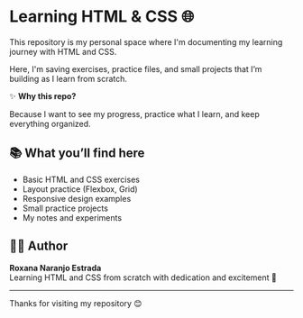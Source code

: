 # Learning HTML & CSS 🌐

This repository is my personal space where I'm documenting my learning journey with HTML and CSS.

Here, I'm saving exercises, practice files, and small projects that I’m building as I learn from scratch.

✨ **Why this repo?**

Because I want to see my progress, practice what I learn, and keep everything organized. 

## 📚 What you’ll find here

- Basic HTML and CSS exercises
- Layout practice (Flexbox, Grid)
- Responsive design examples
- Small practice projects
- My notes and experiments

## 👩‍💻 Author

**Roxana Naranjo Estrada**  
Learning HTML and CSS from scratch with dedication and excitement 💪

---

Thanks for visiting my repository 😊